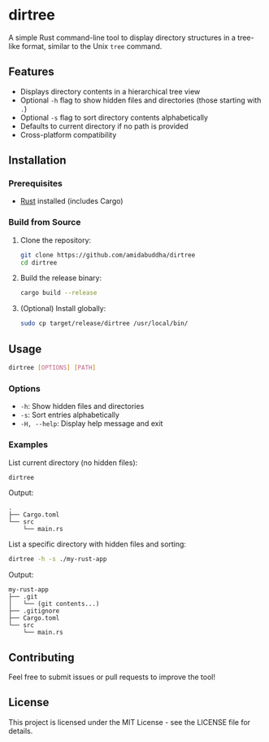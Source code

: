 # dirtree

A simple Rust command-line tool to display directory structures in a tree-like format, similar to the Unix `tree` command.

## Features
- Displays directory contents in a hierarchical tree view
- Optional `-h` flag to show hidden files and directories (those starting with `.`)
- Optional `-s` flag to sort directory contents alphabetically
- Defaults to current directory if no path is provided
- Cross-platform compatibility

## Installation

### Prerequisites
- [Rust](https://www.rust-lang.org/tools/install) installed (includes Cargo)

### Build from Source
1. Clone the repository:
   ```bash
   git clone https://github.com/amidabuddha/dirtree
   cd dirtree
   ```

2. Build the release binary:
   ```bash
   cargo build --release
   ```

3. (Optional) Install globally:
   ```bash
   sudo cp target/release/dirtree /usr/local/bin/
   ```

## Usage

```bash
dirtree [OPTIONS] [PATH]
```

### Options

- `-h`: Show hidden files and directories
- `-s`: Sort entries alphabetically
- `-H, --help`: Display help message and exit

### Examples

List current directory (no hidden files):
```bash
dirtree
```

Output:
```
.
├── Cargo.toml
└── src
    └── main.rs
```

List a specific directory with hidden files and sorting:
```bash
dirtree -h -s ./my-rust-app
```

Output:
```
my-rust-app
├── .git
│   └── (git contents...)
├── .gitignore
├── Cargo.toml
└── src
    └── main.rs
```

## Contributing

Feel free to submit issues or pull requests to improve the tool!

## License

This project is licensed under the MIT License - see the LICENSE file for details.

